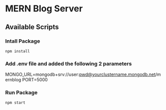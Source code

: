 # MERN Blog Server

## Available Scripts

### Intall Package

`npm install`

### Add .env file and added the following 2 parameters

MONGO_URL=mongodb+srv://user:pwd@yourclustername.mongodb.net/mernblog
PORT=5000

### Run Package

`npm start`

